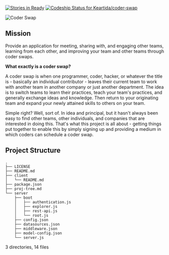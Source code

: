 [![Stories in Ready](https://badge.waffle.io/ThrashingCode/coder-swap.png?label=ready&title=Ready)](http://waffle.io/ThrashingCode/coder-swap)
[ ![Codeship Status for Keartida/coder-swap](https://img.shields.io/codeship/4f94e270-bc98-0132-fb31-22f5e1002f55.svg?style=plastic)](https://codeship.com/projects/72472)

![Coder Swap](http://photos.adron.me/photos/i-Jc4Lnkv/0/O/i-Jc4Lnkv.png)

## Mission
Provide an application for meeting, sharing with, and engaging other teams, learning from each other, and improving your team and other teams through coder swaps.

**What exactly is a coder swap?**

A coder swap is when one programmer, coder, hacker, or whatever the title is - basically an individual contributor - leaves their current team to work with another team in another company or just another department. The idea is to switch teams to learn their practices, teach your team's practices, and generally exchange ideas and knowledge. Then return to your originating team and expand your newly attained skills to others on your team.

Simple right? Well, sort of. In idea and principal, but it hasn't always been easy to find other teams, other individuals, and companies that are interested in doing this. That's what this project is all about - getting things put together to enable this by simply signing up and providing a medium in which coders can schedule a coder swap.

## Project Structure

    .
    ├── LICENSE
    ├── README.md
    ├── client
    │   └── README.md
    ├── package.json
    ├── proj-tree.md
    └── server
        ├── boot
        │   ├── authentication.js
        │   ├── explorer.js
        │   ├── rest-api.js
        │   └── root.js
        ├── config.json
        ├── datasources.json
        ├── middleware.json
        ├── model-config.json
        └── server.js

3 directories, 14 files